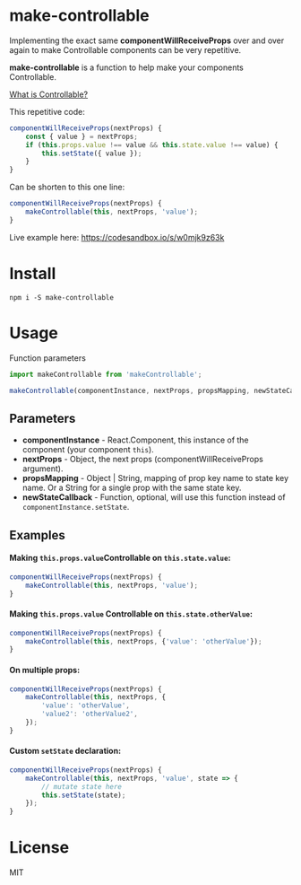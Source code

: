 # make-controllable
Implementing the exact same **componentWillReceiveProps** over and over again to make Controllable components  can be very repetitive.

**make-controllable** is a function to help make your components Controllable.

[What is Controllable?](https://codesandbox.io/s/o4mzmn992q)

This repetitive code:
```js
componentWillReceiveProps(nextProps) {
    const { value } = nextProps;
    if (this.props.value !== value && this.state.value !== value) {
        this.setState({ value });
    }
}
```

Can be shorten to this one line:
```js
componentWillReceiveProps(nextProps) { 
    makeControllable(this, nextProps, 'value');
}
```

Live example here: https://codesandbox.io/s/w0mjk9z63k


# Install
```
npm i -S make-controllable
```

# Usage
Function parameters
```js
import makeControllable from 'makeControllable';

makeControllable(componentInstance, nextProps, propsMapping, newStateCallback?);
```

## Parameters

* **componentInstance** - React.Component, this instance of the component (your component `this`).
* **nextProps** - Object, the next props (componentWillReceiveProps argument).
* **propsMapping** - Object | String, mapping of prop key name to state key name. Or a String for a single prop with the same state key.
* **newStateCallback** - Function, optional, will use this function instead of `componentInstance.setState`.

## Examples

#### Making `this.props.value`Controllable on `this.state.value`:
```js
componentWillReceiveProps(nextProps) { 
    makeControllable(this, nextProps, 'value');
}
```

#### Making `this.props.value` Controllable on `this.state.otherValue`:
```js
componentWillReceiveProps(nextProps) { 
    makeControllable(this, nextProps, {'value': 'otherValue'});
}
```

#### On multiple props:
```js
componentWillReceiveProps(nextProps) { 
    makeControllable(this, nextProps, {
        'value': 'otherValue',
        'value2': 'otherValue2',
    });
}
```

#### Custom `setState` declaration:
```js
componentWillReceiveProps(nextProps) { 
    makeControllable(this, nextProps, 'value', state => {
        // mutate state here
        this.setState(state);
    });
}
```


# License
MIT
